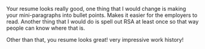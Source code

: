 Your resume looks really good, one thing that I would change is making your mini-paragraphs into bullet points. Makes it easier for the employers to read. 
Another thing that I would do is spell out RSA at least once so that way people can know where that is. 

Other than that, you resume looks great! very impressive work history!
